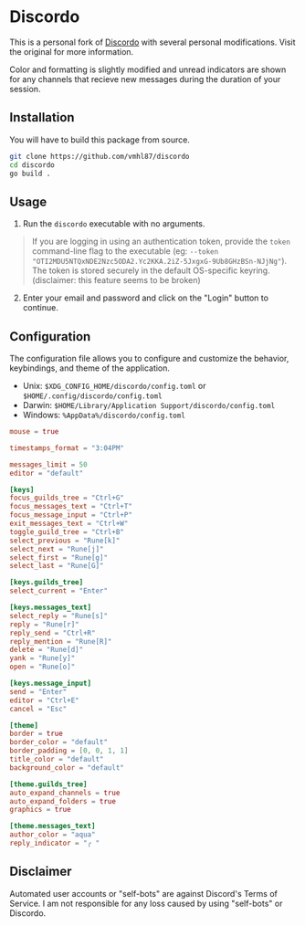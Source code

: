 # Discordo

This is a personal fork of [Discordo](https://github.com/ayn2op/discordo) with several personal modifications. Visit the original for more information.

Color and formatting is slightly modified and unread indicators are shown for any channels that recieve new messages during the duration of your session.

## Installation

You will have to build this package from source.

```bash
git clone https://github.com/vmhl87/discordo
cd discordo
go build .
```

## Usage

1. Run the `discordo` executable with no arguments.

> If you are logging in using an authentication token, provide the `token` command-line flag to the executable (eg: `--token "OTI2MDU5NTQxNDE2Nzc5ODA2.Yc2KKA.2iZ-5JxgxG-9Ub8GHzBSn-NJjNg"`). The token is stored securely in the default OS-specific keyring. (disclaimer: this feature seems to be broken)

2. Enter your email and password and click on the "Login" button to continue.

## Configuration

The configuration file allows you to configure and customize the behavior, keybindings, and theme of the application.

- Unix: `$XDG_CONFIG_HOME/discordo/config.toml` or `$HOME/.config/discordo/config.toml`
- Darwin: `$HOME/Library/Application Support/discordo/config.toml`
- Windows: `%AppData%/discordo/config.toml`

```toml
mouse = true

timestamps_format = "3:04PM"

messages_limit = 50
editor = "default"

[keys]
focus_guilds_tree = "Ctrl+G"
focus_messages_text = "Ctrl+T"
focus_message_input = "Ctrl+P"
exit_messages_text = "Ctrl+W"
toggle_guild_tree = "Ctrl+B"
select_previous = "Rune[k]"
select_next = "Rune[j]"
select_first = "Rune[g]"
select_last = "Rune[G]"

[keys.guilds_tree]
select_current = "Enter"

[keys.messages_text]
select_reply = "Rune[s]"
reply = "Rune[r]"
reply_send = "Ctrl+R"
reply_mention = "Rune[R]"
delete = "Rune[d]"
yank = "Rune[y]"
open = "Rune[o]"

[keys.message_input]
send = "Enter"
editor = "Ctrl+E"
cancel = "Esc"

[theme]
border = true
border_color = "default"
border_padding = [0, 0, 1, 1]
title_color = "default"
background_color = "default"

[theme.guilds_tree]
auto_expand_channels = true
auto_expand_folders = true
graphics = true

[theme.messages_text]
author_color = "aqua"
reply_indicator = "╭ "
```

## Disclaimer

Automated user accounts or "self-bots" are against Discord's Terms of Service. I am not responsible for any loss caused by using "self-bots" or Discordo.
